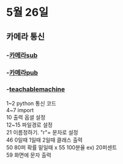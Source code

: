 # 5월 26일
## 카메라 통신
### -[카메라sub](my_cam_sub.py)
### -[카메라pub](my_cam_pub.py)

### -[teachablemachine](my_model.py)
1~2 python 통신 코드   
4~7 import  
10   출력 옵셜 설정   
12~15   파일경로 설정   
21  이름정하기. "r"= 문자로 설정  
46   0일때 1일때 2일때  클래스 출력   
50   80퍼 확률 밑일때 x
55  100분율 ex) 20퍼센트   
59  화면에 문자 출력   
